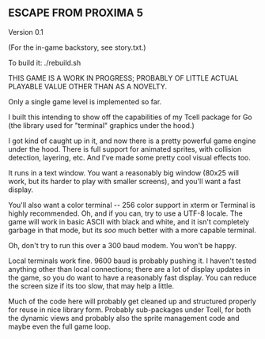 
ESCAPE FROM PROXIMA 5
---------------------

Version 0.1

(For the in-game backstory, see story.txt.)

To build it:  ./rebuild.sh

THIS GAME IS A WORK IN PROGRESS; PROBABLY OF LITTLE ACTUAL PLAYABLE VALUE
OTHER THAN AS A NOVELTY.

Only a single game level is implemented so far.

I built this intending to show off the capabilities of my Tcell package for
Go (the library used for "terminal" graphics under the hood.)

I got kind of caught up in it, and now there is a pretty powerful game engine
under the hood.  There is full support for animated sprites, with collision
detection, layering, etc.  And I've made some pretty cool visual effects too.

It runs in a text window.  You want a reasonably big window (80x25 will work,
but its harder to play with smaller screens), and you'll want a fast display.

You'll also want a color terminal -- 256 color support in xterm or Terminal
is highly recommended.  Oh, and if you can, try to use a UTF-8 locale.  The
game will work in basic ASCII with black and white, and it isn't completely
garbage in that mode, but its *soo* much better with a more capable terminal.

Oh, don't try to run this over a 300 baud modem.  You won't be happy.

Local terminals work fine.  9600 baud is probably pushing it. I haven't
tested anything other than local connections; there are a lot of display
updates in the game, so you do want to have a reasonably fast display.
You can reduce the screen size if its too slow, that may help a little.

Much of the code here will probably get cleaned up and structured properly
for reuse in nice library form.  Probably sub-packages under Tcell, for both
the dynamic views and probably also the sprite management code and maybe even
the full game loop.
